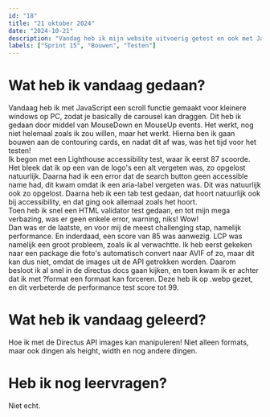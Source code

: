 ```yaml
---
id: "18"
title: "21 oktober 2024"
date: "2024-10-21"
description: "Vandag heb ik mijn website uitvoerig getest en ook met JavaScript een soort drag functie gemaakt."
labels: ["Sprint 15", "Bouwen", "Testen"]
---
```


# Wat heb ik vandaag gedaan?

Vandaag heb ik met JavaScript een scroll functie gemaakt voor kleinere windows op PC, zodat je basically de carousel kan draggen. Dit heb ik gedaan door middel van MouseDown en MouseUp events. Het werkt, nog niet helemaal zoals ik zou willen, maar het werkt. Hierna ben ik gaan bouwen aan de contouring cards, en nadat dit af was, was het tijd voor het testen! <br>
Ik begon met een Lighthouse accessibility test, waar ik eerst 87 scoorde. Het bleek dat ik op een van de logo's een alt vergeten was, zo opgelost natuurlijk. Daarna had ik een error dat de search button geen accessible name had, dit kwam omdat ik een aria-label vergeten was. Dit was natuurlijk ook zo opgelost. Daarna heb ik een tab test gedaan, dat hoort natuurlijk ook bij accessibility, en dat ging ook allemaal zoals het hoort.<br>
Toen heb ik snel een HTML validator test gedaan, en tot mijn mega verbazing, was er geen enkele error, warning, niks! Wow! <br>
Dan was er de laatste, en voor mij de meest challenging stap, namelijk performance. En inderdaad, een score van 85 was aanwezig. LCP was namelijk een groot probleem, zoals ik al verwachtte. Ik heb eerst gekeken naar een package die foto's automatisch convert naar AVIF of zo, maar dit kan dus niet, omdat de images uit de API getrokken worden. Daarom besloot ik al snel in de directus docs gaan kijken, en toen kwam ik er achter dat ik met ?format een formaat kan forceren. Deze heb ik op .webp gezet, en dit verbeterde de performance test score tot 99.

# Wat heb ik vandaag geleerd?

Hoe ik met de Directus API images kan manipuleren! Niet alleen formats, maar ook dingen als height, width en nog andere dingen.

# Heb ik nog leervragen?

Niet echt.






